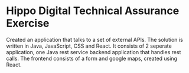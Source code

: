 # Hippo Digital Technical Assurance Exercise
Created an application that talks to a set of external APIs.
The solution is written in Java, JavaScript, CSS and React.
It consists of 2 seperate application, one Java rest service backend application that handles rest calls.
The frontend consists of a form and google maps, created using React.
